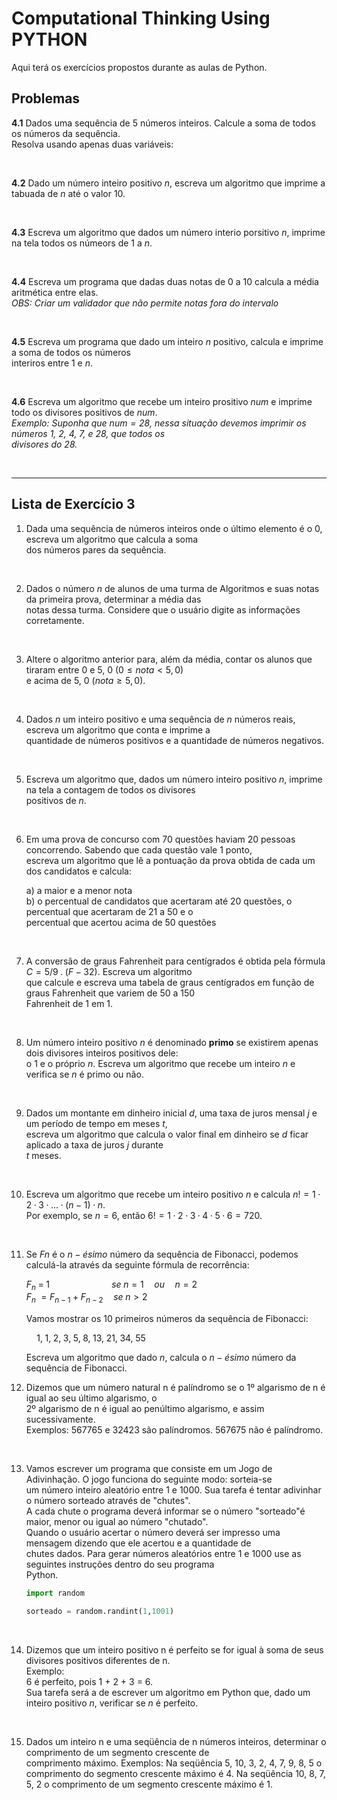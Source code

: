 # Computational Thinking Using PYTHON

Aqui terá os exercícios propostos durante as aulas de Python.

## Problemas

**4.1** Dados uma sequência de 5 números inteiros. Calcule a soma de todos os números da sequência. <br>
    Resolva usando apenas duas variáveis:

<br>

**4.2** Dado um número inteiro positivo *n*, escreva um algoritmo que imprime a tabuada de *n* até o valor 10. <br>

<br>

**4.3** Escreva um algoritmo que dados um número interio porsitivo *n*, imprime na tela todos os númeors de 1 a *n*.

<br>

**4.4** Escreva um programa que dadas duas notas de 0 a 10 calcula a média aritmética entre elas. <br>
    *OBS: Criar um validador que não permite notas fora do intervalo*

<br>

**4.5** Escreva um programa que dado um inteiro *n* positivo, calcula e imprime a soma de todos os números <br>
    interiros entre 1 e *n*.

<br>

**4.6** Escreva um algoritmo que recebe um inteiro prositivo *num* e imprime todo os divisores positivos de *num*. <br>
    *Exemplo: Suponha que $num = 28$, nessa situação devemos imprimir os números 1, 2, 4, 7, e 28, que todos os* <br>
    *divisores do 28.*

<br>

---

## Lista de Exercício 3

1.  Dada uma sequência de números inteiros onde o último elemento é o $0$, escreva um algoritmo que calcula a soma <br>
    dos números pares da sequência.

<br>

2.  Dados o número $n$ de alunos de uma turma de Algoritmos e suas notas da primeira prova, determinar a média das <br>
    notas dessa turma. Considere que o usuário digite as informações corretamente.

<br>

3.  Altere o algoritmo anterior para, além da média, contar os alunos que tiraram entre 0 e 5, 0 $(0 ≤ nota < 5, 0)$ <br>
    e acima de 5, 0 $(nota ≥ 5, 0)$.

<br>

4.  Dados $n$ um inteiro positivo e uma sequência de $n$ números reais, escreva um algoritmo que conta e imprime a <br>
    quantidade de números positivos e a quantidade de números negativos.

<br>

5.  Escreva um algoritmo que, dados um número inteiro positivo $n$, imprime na tela a contagem de todos os divisores <br>
    positivos de $n$.

<br>

6.  Em uma prova de concurso com 70 questões haviam 20 pessoas concorrendo. Sabendo que cada questão vale 1 ponto, <br>
    escreva um algoritmo que lê a pontuação da prova obtida de cada um dos candidatos e calcula: <br>
    
    a)  a maior e a menor nota <br>
    b)  o percentual de candidatos que acertaram até 20 questões, o percentual que acertaram de 21 a 50 e o <br>
        percentual que acertou acima de 50 questões

<br>

7.  A conversão de graus Fahrenheit para centígrados é obtida pela fórmula $C = 5/9 \; .\;(F − 32)$. Escreva um algoritmo <br>
    que calcule e escreva uma tabela de graus centígrados em função de graus Fahrenheit que variem de 50 a 150 <br>
    Fahrenheit de 1 em 1.

<br>

8.  Um número inteiro positivo $n$ é denominado **primo** se existirem apenas dois divisores inteiros positivos dele: <br>
    o 1 e o próprio $n$. Escreva um algoritmo que recebe um inteiro $n$ e verifica se $n$ é primo ou não.

<br>

9.  Dados um montante em dinheiro inicial $d$, uma taxa de juros mensal $j$ e um período de tempo em meses $t$, <br>
    escreva um algoritmo que calcula o valor final em dinheiro se $d$ ficar aplicado a taxa de juros $j$ durante <br>
    $t$ meses.

<br>

10. Escreva um algoritmo que recebe um inteiro positivo $n$ e calcula $n! = 1\; ·\;2 \;· \; 3 \; · \; ... \; · \;(n − 1)\;·\; n$. <br>
    Por exemplo, se $n = 6$, então $6! = 1\; ·\; 2\; ·\; 3\; ·\; 4\; ·\; 5\; ·\; 6 = 720$.

<br>

11. Se $Fn$ é o $n-ésimo$ número da sequência de Fibonacci, podemos calculá-la através da seguinte fórmula de recorrência:

    $F_n\; =\; 1\quad\quad\quad\quad\quad\quad se\; n = 1\quad ou\quad n = 2$ <br>
    $F_n\; = F_{n-1}\; +\; F_{n-2}\quad se\; n > 2$

    Vamos mostrar os 10 primeiros números da sequência de Fibonacci:

    $\quad1,\; 1,\; 2,\; 3,\; 5,\; 8,\; 13,\; 21,\; 34,\; 55$

    Escreva um algoritmo que dado $n$, calcula o $n-ésimo$ número da sequência de Fibonacci.

12. Dizemos que um número natural n é palíndromo se o 1º algarismo de n é igual ao seu último algarismo, o <br> 
    2º algarismo de n é igual ao penúltimo algarismo, e assim sucessivamente. <br>
    Exemplos: 567765 e 32423 são palíndromos. 567675 não é palíndromo.

<br>

13. Vamos escrever um programa que consiste em um Jogo de Adivinhação. O jogo funciona do seguinte modo: sorteia-se <br>
    um número inteiro aleatório entre 1 e 1000. Sua tarefa é tentar adivinhar o número sorteado através de "chutes".<br>
    A cada chute o programa deverá informar se o número "sorteado"é maior, menor ou igual ao número "chutado". <br>
    Quando o usuário acertar o número deverá ser impresso uma mensagem dizendo que ele acertou e a quantidade de <br>
    chutes dados. Para gerar números aleatórios entre 1 e 1000 use as seguintes instruções dentro do seu programa <br>
    Python. 
    
    ```python
    import random

    sorteado = random.randint(1,1001)
    ```

<br>

14. Dizemos que um inteiro positivo n é perfeito se for igual à soma de seus divisores positivos diferentes de n. <br>
    Exemplo: <br>
    6 é perfeito, pois 1 + 2 + 3 = 6.<br>
    Sua tarefa será a de escrever um algoritmo em Python que, dado um inteiro positivo $n$, verificar se $n$ é perfeito.

<br>

15. Dados um inteiro n e uma seqüência de n números inteiros, determinar o comprimento de um segmento crescente de <br>
    comprimento máximo.
    Exemplos:
    Na seqüência 5, 10, 3, 2, 4, 7, 9, 8, 5 o comprimento do segmento crescente máximo é 4.
    Na seqüência 10, 8, 7, 5, 2 o comprimento de um segmento crescente máximo é 1.

